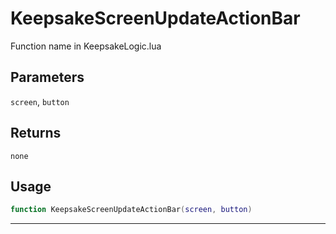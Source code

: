 # KeepsakeScreenUpdateActionBar
Function name in KeepsakeLogic.lua
## Parameters
`screen`, `button`
## Returns
`none`
## Usage
```lua
function KeepsakeScreenUpdateActionBar(screen, button)
```
---
